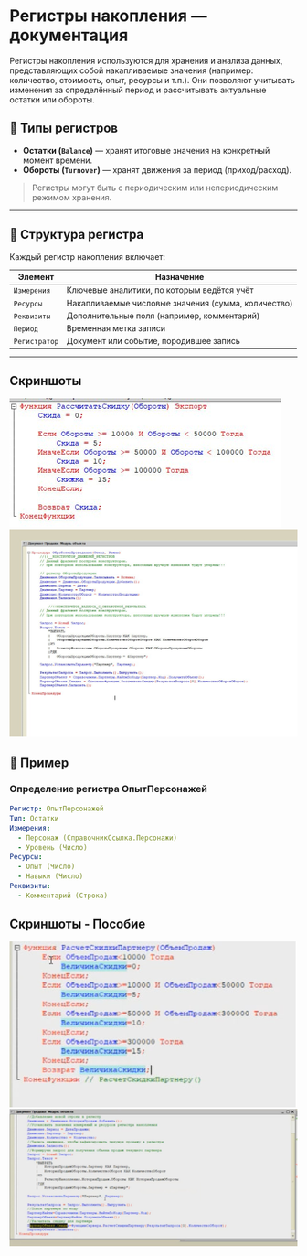 # Регистры накопления — документация

Регистры накопления используются для хранения и анализа данных, представляющих собой накапливаемые значения (например: количество, стоимость, опыт, ресурсы и т.п.). Они позволяют учитывать изменения за определённый период и рассчитывать актуальные остатки или обороты.

## 🔧 Типы регистров

- **Остатки (`Balance`)** — хранят итоговые значения на конкретный момент времени.
- **Обороты (`Turnover`)** — хранят движения за период (приход/расход).

> Регистры могут быть с периодическим или непериодическим режимом хранения.

---

## 🧱 Структура регистра

Каждый регистр накопления включает:

| Элемент        | Назначение                                          |
|----------------|-----------------------------------------------------|
| `Измерения`    | Ключевые аналитики, по которым ведётся учёт         |
| `Ресурсы`      | Накапливаемые числовые значения (сумма, количество) |
| `Реквизиты`    | Дополнительные поля (например, комментарий)         |
| `Период`       | Временная метка записи                              |
| `Регистратор`  | Документ или событие, породившее запись             |

---

## Скриншоты

<img src="skidka.jpg" alt="Компьютер">

<img src="kod.jpg" alt="Компьютер">

## 📌 Пример

### Определение регистра ОпытПерсонажей

```yaml
Регистр: ОпытПерсонажей
Тип: Остатки
Измерения:
  - Персонаж (СправочникСсылка.Персонажи)
  - Уровень (Число)
Ресурсы:
  - Опыт (Число)
  - Навыки (Число)
Реквизиты:
  - Комментарий (Строка)
```

## Скриншоты - Пособие

<img src="skidka-2.jpg" alt="Компьютер">

<img src="kod-2.jpg" alt="Компьютер">
